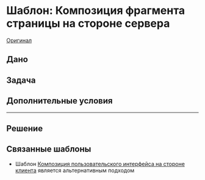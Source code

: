 # Шаблон: Композиция фрагмента страницы на стороне сервера

[Оригинал](https://microservices.io/patterns/ui/server-side-page-fragment-composition.html)

## Дано

## Задача

## Дополнительные условия

---

## Решение

## Связанные шаблоны

* Шаблон [Композиция пользовательского интерфейса на стороне клиента](client-side-ui-composition.md) является
  альтернативным подходом